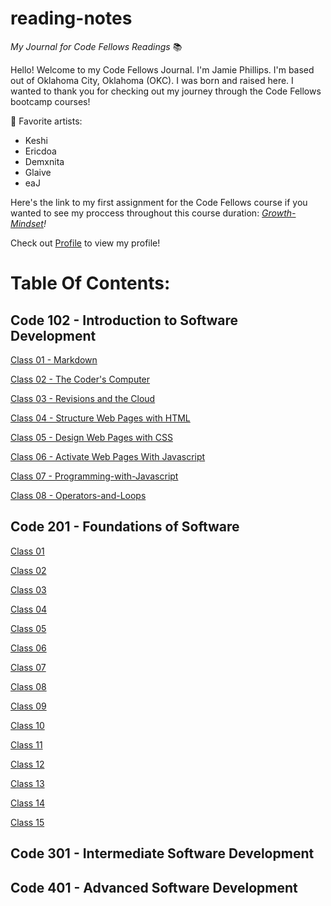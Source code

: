 # reading-notes

*My Journal for Code Fellows Readings* 📚


Hello! Welcome to my Code Fellows Journal. I'm Jamie Phillips. I'm based out of Oklahoma City, Oklahoma (OKC). I was born and raised here. I wanted to thank you for checking out my journey through the Code Fellows bootcamp courses!

🎵 Favorite artists:
- Keshi
- Ericdoa
- Demxnita
- Glaive 
- eaJ
  
Here's the link to my first assignment for the Code Fellows course if you wanted to see my proccess throughout this course duration: *[Growth-Mindset](https://jamiephillips212.github.io/reading-notes/growth-mindset)!*

Check out [Profile](https://github.com/jamiephillips212/) to view my profile!
  
# Table Of Contents:

## Code 102 - Introduction to Software Development 

[Class 01 - Markdown](https://jamiephillips212.github.io/reading-notes/code-102/markdown)

[Class 02 - The Coder's Computer](https://jamiephillips212.github.io/reading-notes/code-102/the-coders-computer)

[Class 03 - Revisions and the Cloud](https://jamiephillips212.github.io/reading-notes/code-102/revisions-and-the-cloud)

[Class 04 - Structure Web Pages with HTML](https://jamiephillips212.github.io/reading-notes/code-102/structure-web-pages-with-html)

[Class 05 - Design Web Pages with CSS](https://jamiephillips212.github.io/reading-notes/code-102/design-web-pages-with-css)

[Class 06 - Activate Web Pages With Javascript](https://jamiephillips212.github.io/reading-notes/code-102/activate-web-pages-with-javascript)

[Class 07 - Programming-with-Javascript](https://jamiephillips212.github.io/reading-notes/code-102/programming-with-javascript)

[Class 08 - Operators-and-Loops](https://jamiephillips212.github.io/reading-notes/code-102/operators-and-loops)

## Code 201 - Foundations of Software

[Class 01](https://jamiephillips212.github.io/reading-notes/code-201/class-01)

[Class 02](https://jamiephillips212.github.io/reading-notes/code-201/class-02)

[Class 03](https://jamiephillips212.github.io/reading-notes/code-201/class-03)

[Class 04](https://jamiephillips212.github.io/reading-notes/code-201/class-04)

[Class 05](https://jamiephillips212.github.io/reading-notes/code-201/class-05)

[Class 06](https://jamiephillips212.github.io/reading-notes/code-201/class-06)

[Class 07](https://jamiephillips212.github.io/reading-notes/code-201/class-07)

[Class 08](https://jamiephillips212.github.io/reading-notes/code-201/class-08)

[Class 09](https://jamiephillips212.github.io/reading-notes/code-201/class-09)

[Class 10](https://jamiephillips212.github.io/reading-notes/code-201/class-10)

[Class 11](https://jamiephillips212.github.io/reading-notes/code-201/class-11)

[Class 12](https://jamiephillips212.github.io/reading-notes/code-201/class-12)

[Class 13](https://jamiephillips212.github.io/reading-notes/code-201/class-13)

[Class 14](https://jamiephillips212.github.io/reading-notes/code-201/class-14)

[Class 15](https://jamiephillips212.github.io/reading-notes/code-201/class-15)


## Code 301 - Intermediate Software Development

## Code 401 - Advanced Software Development
